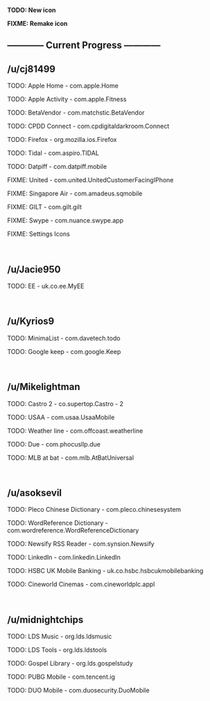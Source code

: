 **TODO: New icon**

**FIXME: Remake icon**

## ———— Current Progress ————

## /u/cj81499

TODO: Apple Home - com.apple.Home

TODO: Apple Activity - com.apple.Fitness

TODO: BetaVendor - com.matchstic.BetaVendor

TODO: CPDD Connect - com.cpdigitaldarkroom.Connect

TODO: Firefox - org.mozilla.ios.Firefox

TODO: Tidal - com.aspiro.TIDAL

TODO: Datpiff - com.datpiff.mobile

FIXME: United - com.united.UnitedCustomerFacingIPhone

FIXME: Singapore Air - com.amadeus.sqmobile

FIXME: GILT - com.gilt.gilt

FIXME: Swype - com.nuance.swype.app

FIXME: Settings Icons

&nbsp;

## /u/Jacie950

TODO: EE - uk.co.ee.MyEE

&nbsp;

## /u/Kyrios9

TODO: MinimaList - com.davetech.todo

TODO: Google keep - com.google.Keep

&nbsp;

## /u/Mikelightman

TODO: Castro 2 - co.supertop.Castro - 2

TODO: USAA - com.usaa.UsaaMobile

TODO: Weather line - com.offcoast.weatherline

TODO: Due - com.phocusllp.due

TODO: MLB at bat - com.mlb.AtBatUniversal

&nbsp;

## /u/asoksevil

TODO: Pleco Chinese Dictionary - com.pleco.chinesesystem

TODO: WordReference Dictionary - com.wordreference.WordReferenceDictionary

TODO: Newsify RSS Reader - com.synsion.Newsify

TODO: LinkedIn - com.linkedin.LinkedIn

TODO: HSBC UK Mobile Banking - uk.co.hsbc.hsbcukmobilebanking

TODO: Cineworld Cinemas - com.cineworldplc.appl

&nbsp;

## /u/midnightchips

TODO: LDS Music - org.lds.ldsmusic

TODO: LDS Tools - org.lds.ldstools

TODO: Gospel Library - org.lds.gospelstudy

TODO: PUBG Mobile - com.tencent.ig

TODO: DUO Mobile - com.duosecurity.DuoMobile
